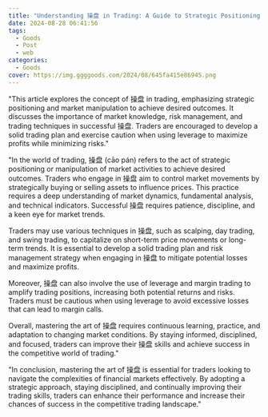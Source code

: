 ```yaml
---
title: "Understanding 操盘 in Trading: A Guide to Strategic Positioning"
date: 2024-08-28 06:41:56
tags:
  - Goods
  - Post
  - web
categories:
  - Goods
cover: https://img.ggggoods.com/2024/08/645fa415e86945.png
---
```


"This article explores the concept of 操盘 in trading, emphasizing strategic positioning and market manipulation to achieve desired outcomes. It discusses the importance of market knowledge, risk management, and trading techniques in successful 操盘. Traders are encouraged to develop a solid trading plan and exercise caution when using leverage to maximize profits while minimizing risks."

"In the world of trading, 操盘 (cāo pán) refers to the act of strategic positioning or manipulation of market activities to achieve desired outcomes. Traders who engage in 操盘 aim to control market movements by strategically buying or selling assets to influence prices. This practice requires a deep understanding of market dynamics, fundamental analysis, and technical indicators. Successful 操盘 requires patience, discipline, and a keen eye for market trends.

Traders may use various techniques in 操盘, such as scalping, day trading, and swing trading, to capitalize on short-term price movements or long-term trends. It is essential to develop a solid trading plan and risk management strategy when engaging in 操盘 to mitigate potential losses and maximize profits.

Moreover, 操盘 can also involve the use of leverage and margin trading to amplify trading positions, increasing both potential returns and risks. Traders must be cautious when using leverage to avoid excessive losses that can lead to margin calls.

Overall, mastering the art of 操盘 requires continuous learning, practice, and adaptation to changing market conditions. By staying informed, disciplined, and focused, traders can improve their 操盘 skills and achieve success in the competitive world of trading."

"In conclusion, mastering the art of 操盘 is essential for traders looking to navigate the complexities of financial markets effectively. By adopting a strategic approach, staying disciplined, and continually improving their trading skills, traders can enhance their performance and increase their chances of success in the competitive trading landscape."
